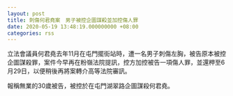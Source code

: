 ```yaml
---
layout: post
title: 刺傷何君堯案　男子被控企圖謀殺並加控傷人罪
date: 2020-05-19 13:48:19.000000000 +08:00
categories: rss
---
```


立法會議員何君堯去年11月在屯門擺街站時，遭一名男子刺傷左胸，被告原本被控企圖謀殺罪，案件今早再在粉嶺法院提訊，控方加控被告一項傷人罪，並還柙至6月29日，以便稍後再將案轉介高等法院審訊。

報稱無業的30歲被告，被控於在屯門湖翠路企圖謀殺何君堯。
